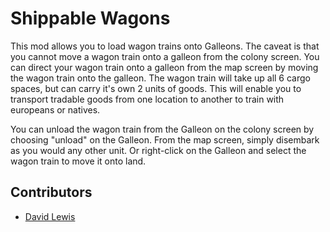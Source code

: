 # Shippable Wagons
This mod allows you to load wagon trains onto Galleons. The caveat is that you cannot move a wagon train onto a galleon from the colony screen. You can direct your wagon train onto a galleon from the map screen by moving the wagon train onto the galleon. The wagon train will take up all 6 cargo spaces, but can carry it's own 2 units of goods. This will enable you to transport tradable goods from one location to another to train with europeans or natives.

You can unload the wagon train from the Galleon on the colony screen by choosing "unload" on the Galleon. From the map screen, simply disembark as you would any other unit. Or right-click on the Galleon and select the wagon train to move it onto land.

## Contributors
* [David Lewis](https://github.com/HighwayofLife)
